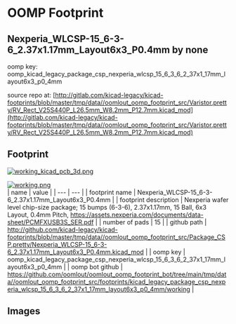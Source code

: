 # OOMP Footprint  
## Nexperia_WLCSP-15_6-3-6_2.37x1.17mm_Layout6x3_P0.4mm  by none  
  
oomp key: oomp_kicad_legacy_package_csp_nexperia_wlcsp_15_6_3_6_2_37x1_17mm_layout6x3_p0_4mm  
  
source repo at: [http://gitlab.com/kicad-legacy/kicad-footprints/blob/master/tmp/data//oomlout_oomp_footprint_src/Varistor.pretty/RV_Rect_V25S440P_L26.5mm_W8.2mm_P12.7mm.kicad_mod](http://gitlab.com/kicad-legacy/kicad-footprints/blob/master/tmp/data//oomlout_oomp_footprint_src/Varistor.pretty/RV_Rect_V25S440P_L26.5mm_W8.2mm_P12.7mm.kicad_mod)  
## Footprint  
  
[![working_kicad_pcb_3d.png](working_kicad_pcb_3d_600.png)](working_kicad_pcb_3d.png)  
  
[![working.png](working_600.png)](working.png)  
| name | value | 
| --- | --- | 
| footprint name | Nexperia_WLCSP-15_6-3-6_2.37x1.17mm_Layout6x3_P0.4mm | 
| footprint description | Nexperia wafer level chip-size package; 15 bumps (6-3-6), 2.37x1.17mm, 15 Ball, 6x3 Layout, 0.4mm Pitch, https://assets.nexperia.com/documents/data-sheet/PCMFXUSB3S_SER.pdf | 
| number of pads | 15 | 
| github path | http://github.com/kicad-legacy/kicad-footprints/blob/master/tmp/data//oomlout_oomp_footprint_src/Package_CSP.pretty/Nexperia_WLCSP-15_6-3-6_2.37x1.17mm_Layout6x3_P0.4mm.kicad_mod | 
| oomp key | oomp_kicad_legacy_package_csp_nexperia_wlcsp_15_6_3_6_2_37x1_17mm_layout6x3_p0_4mm | 
| oomp bot github | https://github.com/oomlout/oomlout_oomp_footprint_bot/tree/main/tmp/data//oomlout_oomp_footprint_src/footprints/kicad_legacy_package_csp_nexperia_wlcsp_15_6_3_6_2_37x1_17mm_layout6x3_p0_4mm/working | 
## Images  
